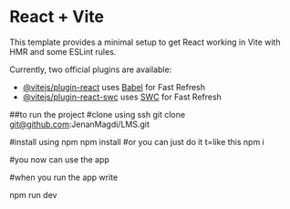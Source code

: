 # React + Vite

This template provides a minimal setup to get React working in Vite with HMR and some ESLint rules.

Currently, two official plugins are available:

- [@vitejs/plugin-react](https://github.com/vitejs/vite-plugin-react/blob/main/packages/plugin-react/README.md) uses [Babel](https://babeljs.io/) for Fast Refresh
- [@vitejs/plugin-react-swc](https://github.com/vitejs/vite-plugin-react-swc) uses [SWC](https://swc.rs/) for Fast Refresh


##to run the project 
#clone using ssh 
git clone git@github.com:JenanMagdi/LMS.git

#install using npm
npm install 
#or you can just do it t=like this 
npm i

#you now can use the app 

#when you run the app write

npm run dev 
